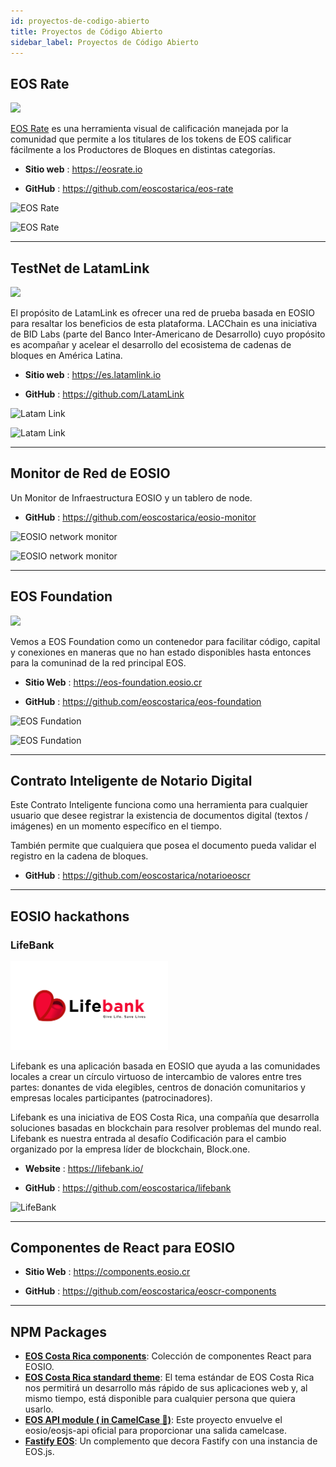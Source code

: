 ```yaml
---
id: proyectos-de-codigo-abierto
title: Proyectos de Código Abierto
sidebar_label: Proyectos de Código Abierto
---
```


## EOS Rate

<img src="https://raw.githubusercontent.com/eoscostarica/design-assets/master/logos/eosrate/eosrate--horizontal-solid-transparent-overlight.png" style="width:30%">

[EOS Rate](https://eosrate.io) es una herramienta visual de calificación manejada por la comunidad que permite a los titulares de los tokens de EOS calificar fácilmente a los Productores de Bloques en distintas categorías.

- **Sitio web** : https://eosrate.io

- **GitHub** : https://github.com/eoscostarica/eos-rate

![EOS Rate](https://raw.githubusercontent.com/eoscostarica/guias.eoscostarica.io/master/website/static/img/OSS_screnshots/EOS_Rate.PNG)

![EOS Rate](https://raw.githubusercontent.com/eoscostarica/guias.eoscostarica.io/master/website/static/img/OSS_screnshots/EOS_Rate_2.PNG)

* * *

## TestNet de LatamLink

<img src="https://raw.githubusercontent.com/LatamLink/latamlink.io/master/website/static/images/latamlink_logo-h-full-color-overwhite.png" style="width:30%" >

El propósito de LatamLink es ofrecer una red de prueba basada en EOSIO para resaltar los beneficios de esta plataforma. LACChain es una iniciativa de BID Labs (parte del Banco Inter-Americano de Desarrollo) cuyo propósito es acompañar y acelear el desarrollo del ecosistema de cadenas de bloques en América Latina.

- **Sitio web** : https://es.latamlink.io

- **GitHub** : https://github.com/LatamLink

![Latam Link](https://raw.githubusercontent.com/eoscostarica/guias.eoscostarica.io/master/website/static/img/OSS_screnshots/Latam_Link.PNG)

![Latam Link](https://raw.githubusercontent.com/eoscostarica/guias.eoscostarica.io/master/website/static/img/OSS_screnshots/Latam_Link_monitor.PNG)


* * *

## Monitor de Red de EOSIO

Un Monitor de Infraestructura EOSIO y un tablero de node.

- **GitHub** : https://github.com/eoscostarica/eosio-monitor

![EOSIO network monitor](https://raw.githubusercontent.com/eoscostarica/guias.eoscostarica.io/master/website/static/img/OSS_screnshots/EOSIO_Network_monitor.PNG)

![EOSIO network monitor](https://raw.githubusercontent.com/eoscostarica/guias.eoscostarica.io/master/website/static/img/OSS_screnshots/EOSIO_Network_monitor_2.PNG)

* * *

## EOS Foundation

<img src="https://raw.githubusercontent.com/eoscostarica/eos-foundation/master/visual-guide/eos-foundation-logo.png" style="width:30%">

Vemos a EOS Foundation como un contenedor para facilitar código, capital y conexiones en maneras que no han estado disponibles hasta entonces para la comuninad de la red principal EOS.

- **Sitio Web** : https://eos-foundation.eosio.cr

- **GitHub** : https://github.com/eoscostarica/eos-foundation

![EOS Fundation](https://raw.githubusercontent.com/eoscostarica/guias.eoscostarica.io/master/website/static/img/OSS_screnshots/EOS_Fundation.PNG)

![EOS Fundation](https://raw.githubusercontent.com/eoscostarica/guias.eoscostarica.io/master/website/static/img/OSS_screnshots/EOS_Fundation_2.PNG)

* * *

## Contrato Inteligente de Notario Digital

Este Contrato Inteligente funciona como una herramienta para cualquier usuario que desee registrar la existencia de documentos digital (textos / imágenes) en un momento específico en el tiempo.

También permite que cualquiera que posea el documento pueda validar el registro en la cadena de bloques.

- **GitHub** : https://github.com/eoscostarica/notarioeoscr

* * *

## EOSIO hackathons

### LifeBank

<img src="https://raw.githubusercontent.com/eoscostarica/lifebank/master/docs/logos/2-OverWhite-lifebank-logo-v1-may25-2020-01.svg" style="width:50%">

Lifebank es una aplicación basada en EOSIO que ayuda a las comunidades locales a crear un círculo virtuoso de intercambio de valores entre tres partes: donantes de vida elegibles, centros de donación comunitarios y empresas locales participantes (patrocinadores).

Lifebank es una iniciativa de EOS Costa Rica, una compañía que desarrolla soluciones basadas en blockchain para resolver problemas del mundo real. Lifebank es nuestra entrada al desafío Codificación para el cambio organizado por la empresa líder de blockchain, Block.one.

- **Website** : https://lifebank.io/

- **GitHub** : https://github.com/eoscostarica/lifebank

![LifeBank](https://raw.githubusercontent.com/eoscostarica/guias.eoscostarica.io/master/website/static/img/OSS_screnshots/LifeBank.PNG)

* * *

## Componentes de React para EOSIO

- **Sitio Web** : https://components.eosio.cr

- **GitHub** : https://github.com/eoscostarica/eoscr-components

* * *

## NPM Packages

* [**EOS Costa Rica components**](https://www.npmjs.com/package/@eoscostarica/eoscr-components): Colección de componentes React para EOSIO.
* [**EOS Costa Rica standard theme**](https://www.npmjs.com/package/@eoscostarica/eoscr-theme): El tema estándar de EOS Costa Rica nos permitirá un desarrollo más rápido de sus aplicaciones web y, al mismo tiempo, está disponible para cualquier persona que quiera usarlo.
* [**EOS API module ( in CamelCase 🐫)**](https://www.npmjs.com/package/@eoscostarica/eosjs-camel-api): Este proyecto envuelve el eosio/eosjs-api oficial para proporcionar una salida camelcase.
* [**Fastify EOS**](https://www.npmjs.com/package/fastify-eos): Un complemento que decora Fastify con una instancia de EOS.js.
